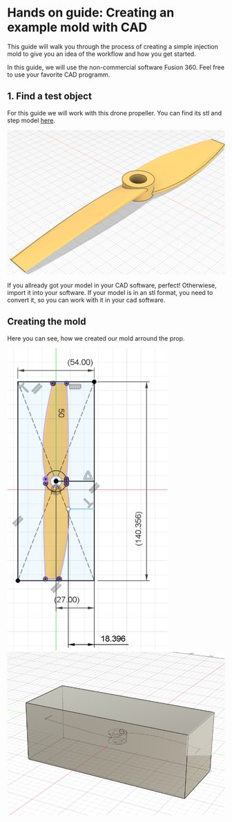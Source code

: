 # Hands on guide: Creating an example mold with CAD
This guide will walk you through the process of creating a simple injection mold to give you an idea of the workflow and how you get started.

In this guide, we will use the non-commercial software Fusion 360. Feel free to use your favorite CAD programm.

## 1. Find a test object
For this guide we will work with this drone propeller. You can find its stl and step model [here](Mold%20Examples/Prop%20Mold).

![prop picture](Pictures/prop.png)

If you allready got your model in your CAD software, perfect! Otherwiese, import it into your software. If your model is in an stl format, you need to convert it, so you can work with it in your cad software.

## Creating the mold
Here you can see, how we created our mold arround the prop.

![sketch1](Pictures/sketch1.png)
![body1](Pictures/body1.png)